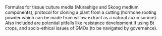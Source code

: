 Formulas for tissue culture media (Murashige and Skoog medium components), protocol for cloning a plant from a cutting (hormone rooting powder which can be made from willow extract as a natural auxin source). Also included are potential pitfalls like resistance development if using Bt crops, and socio-ethical issues of GMOs (to be navigated by governance).